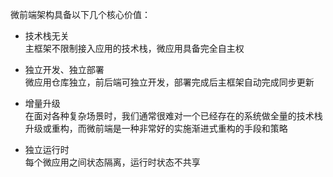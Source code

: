 微前端架构具备以下几个核心价值：

* 技术栈无关  
主框架不限制接入应用的技术栈，微应用具备完全自主权

* 独立开发、独立部署  
微应用仓库独立，前后端可独立开发，部署完成后主框架自动完成同步更新

* 增量升级  
在面对各种复杂场景时，我们通常很难对一个已经存在的系统做全量的技术栈升级或重构，而微前端是一种非常好的实施渐进式重构的手段和策略

* 独立运行时  
每个微应用之间状态隔离，运行时状态不共享